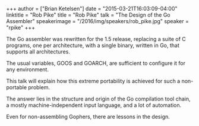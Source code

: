 +++
author = ["Brian Ketelsen"]
date = "2015-03-21T16:03:09-04:00"
linktitle = "Rob Pike"
title = "Rob Pike"
talk = "The Design of the Go Assembler"
speakerimage = "/2016/img/speakers/rob_pike.jpg"
speaker = "rpike"
+++

The Go assembler was rewritten for the 1.5 release, replacing a suite of C programs, one per architecture, with a single binary, written in Go, that supports all architectures.

The usual variables, GOOS and GOARCH, are sufficient to configure it for any environment.

This talk will explain how this extreme portability is achieved for such a non-portable problem.

The answer lies in the structure and origin of the Go compilation tool chain, a mostly machine-independent input language, and a lot of automation.

Even for non-assembling Gophers, there are lessons in the design.
